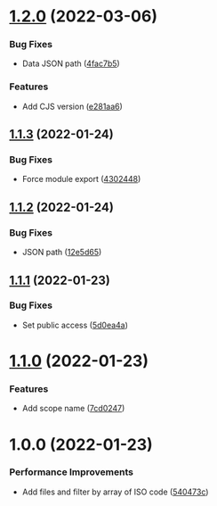 # [1.2.0](https://github.com/Randagio13/countries-service/compare/v1.1.3...v1.2.0) (2022-03-06)


### Bug Fixes

* Data JSON path ([4fac7b5](https://github.com/Randagio13/countries-service/commit/4fac7b512744a7f6d4d45984b83101b8edaa02e4))


### Features

* Add CJS version ([e281aa6](https://github.com/Randagio13/countries-service/commit/e281aa6e4e8d2a2486d9a733602ab83a92eefef2))

## [1.1.3](https://github.com/Randagio13/countries-service/compare/v1.1.2...v1.1.3) (2022-01-24)


### Bug Fixes

* Force module export ([4302448](https://github.com/Randagio13/countries-service/commit/4302448e30f7f52a03fdd5c4d62fb3a1e27c26a2))

## [1.1.2](https://github.com/Randagio13/countries-service/compare/v1.1.1...v1.1.2) (2022-01-24)


### Bug Fixes

* JSON path ([12e5d65](https://github.com/Randagio13/countries-service/commit/12e5d6590b1cd58a5700c3277583e30aaf3f027a))

## [1.1.1](https://github.com/Randagio13/countries-service/compare/v1.1.0...v1.1.1) (2022-01-23)


### Bug Fixes

* Set public access ([5d0ea4a](https://github.com/Randagio13/countries-service/commit/5d0ea4acfb48f217f8344b1e4b6f45440f464dda))

# [1.1.0](https://github.com/Randagio13/countries-service/compare/v1.0.0...v1.1.0) (2022-01-23)


### Features

* Add scope name ([7cd0247](https://github.com/Randagio13/countries-service/commit/7cd02479de145b8e9d69ee9c5b5d12a060cd7d0f))

# 1.0.0 (2022-01-23)


### Performance Improvements

* Add files and filter by array of ISO code ([540473c](https://github.com/Randagio13/countries-service/commit/540473c20d7cf2adcced199ddeee0fbdbf10e647))
